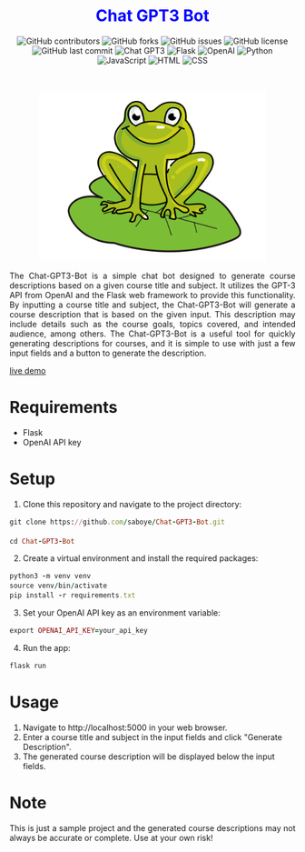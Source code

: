 

### <h1 align="center" style="color:blue;" id="heading">Chat GPT3 Bot</h1>

<p align="center">
  <img src="https://img.shields.io/github/contributors/saboye/Chat-GPT3-Bot?color=blue&logo=github&style=for-the-badge" alt="GitHub contributors">
  <img src="https://img.shields.io/github/forks/saboye/Chat-GPT3-Bot?logo=github&style=for-the-badge" alt="GitHub forks">
  <img src="https://img.shields.io/github/issues-raw/saboye/Chat-GPT3-Bot?style=for-the-badge" alt="GitHub issues">
  <img src="https://img.shields.io/github/license/saboye/Chat-GPT3-Bot?label=license&style=for-the-badge" alt="GitHub license">
  <img src="https://img.shields.io/github/last-commit/saboye/Chat-GPT3-Bot?style=for-the-badge" alt="GitHub last commit">
  <img src="https://img.shields.io/badge/Chat-GPT3-brightgreen?style=for-the-badge&logo=openai" alt="Chat GPT3">
  <img src="https://img.shields.io/badge/Framework-Flask-blue?style=for-the-badge&logo=flask" alt="Flask">
  <img src="https://img.shields.io/badge/Powered%20by-OpenAI-brightgreen?style=for-the-badge&logo=openai" alt="OpenAI">
  <img src="https://img.shields.io/badge/Language-Python-blue?style=for-the-badge&logo=python" alt="Python">
  <img src="https://img.shields.io/badge/Language-JavaScript-yellow?style=for-the-badge&logo=javascript" alt="JavaScript">
  <img src="https://img.shields.io/badge/Language-HTML-orange?style=for-the-badge&logo=html5" alt="HTML">
  <img src="https://img.shields.io/badge/Language-CSS-blue?style=for-the-badge&logo=css3" alt="CSS">
</p>







<!-- PROJECT LOGO -->
<br />
<p align="center">
  <a>
    <img src="/static/frog.png" alt="Logo" width="400" height="300">
  </a>

  

  <p align="justify">The Chat-GPT3-Bot is a simple chat bot designed to generate course descriptions based on a given course title and subject. It utilizes the GPT-3 API from OpenAI and the Flask web framework to provide this functionality. By inputting a course title and subject, the Chat-GPT3-Bot will generate a course description that is based on the given input. This description may include details such as the course goals, topics covered, and intended audience, among others. The Chat-GPT3-Bot is a useful tool for quickly generating descriptions for courses, and it is simple to use with just a few input fields and a button to generate the description. </p>
  
  [live demo](https://samuelaboye.pythonanywhere.com/)
  
  # Requirements
  - Flask
  - OpenAI API key
  
  # Setup
  1. Clone this repository and navigate to the project directory:
  
  ```ruby
  git clone https://github.com/saboye/Chat-GPT3-Bot.git
  
  cd Chat-GPT3-Bot
  ```
  
  
  2. Create a virtual environment and install the required packages:
  
  ```ruby
  python3 -m venv venv
  source venv/bin/activate
  pip install -r requirements.txt
  
  ```
  
  3. Set your OpenAI API key as an environment variable:
  
  
  ```ruby
  export OPENAI_API_KEY=your_api_key
  ```
  
  4. Run the app:
  
  ```ruby
  flask run
  ```
  
  # Usage
  
  1. Navigate to http://localhost:5000 in your web browser.
  2. Enter a course title and subject in the input fields and click "Generate Description".
  3. The generated course description will be displayed below the input fields.

# Note
<p align="justify"> This is just a sample project and the generated course descriptions may not always be accurate or complete. Use at your own risk! </p>
 



